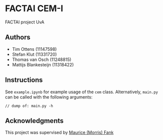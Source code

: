 # FACTAI CEM-I
FACTAI project UvA 

## Authors
- Tim Ottens (11147598)
- Stefan Klut (11331720)
- Thomas van Osch (11248815)
- Mattijs Blankesteijn (11318422)

## Instructions
See `example.ipynb` for example usage of the `cem` class. Alternatively, `main.py` can be called with the following arguments:

```
// dump of: main.py -h 
```

## Acknowledgments
This project was supervised by [Maurice (Morris) Fank](https://morris-frank.dev/)

